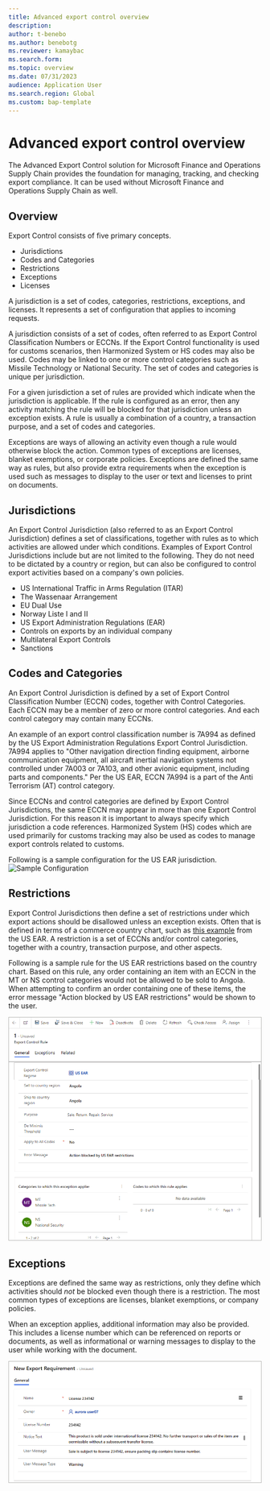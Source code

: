 ```yaml
---
title: Advanced export control overview
description:
author: t-benebo
ms.author: benebotg
ms.reviewer: kamaybac
ms.search.form:
ms.topic: overview
ms.date: 07/31/2023
audience: Application User
ms.search.region: Global
ms.custom: bap-template
---
```


# Advanced export control overview

<!-- KFM: What is the name of this "feature"? Should it be capitalized? Is it a "solution" or a "feature" or an "app" or something else? "Advanced Export Control solution for Microsoft Finance and Operations Supply Chain" doesn't work (incorrect trademarks) -->

The Advanced Export Control solution for Microsoft Finance and Operations Supply Chain provides the foundation for managing, tracking, and checking export compliance. It can be used without Microsoft Finance and Operations Supply Chain as well.

## Overview

Export Control consists of five primary concepts.

- Jurisdictions
- Codes and Categories
- Restrictions
- Exceptions
- Licenses

A jurisdiction is a set of codes, categories, restrictions, exceptions, and licenses. It represents a set of configuration that applies to incoming requests.

A jurisdiction consists of a set of codes, often referred to as Export Control Classification Numbers or ECCNs. If the Export Control functionality is used for customs scenarios, then Harmonized System or HS codes may also be used. Codes may be linked to one or more control categories such as Missile Technology or National Security. The set of codes and categories is unique per jurisdiction.

For a given jurisdiction a set of rules are provided which indicate when the jurisdiction is applicable. If the rule is configured as an error, then any activity matching the rule will be blocked for that jurisdiction unless an exception exists. A rule is usually a combination of a country, a transaction purpose, and a set of codes and categories.

Exceptions are ways of allowing an activity even though a rule would otherwise block the action. Common types of exceptions are licenses, blanket exemptions, or corporate policies. Exceptions are defined the same way as rules, but also provide extra requirements when the exception is used such as messages to display to the user or text and licenses to print on documents.

## Jurisdictions

An Export Control Jurisdiction (also referred to as an Export Control Jurisdiction) defines a set of classifications, together with rules as to which activities are allowed under which conditions. Examples of Export Control Jurisdictions include but are not limited to the following. They do not need to be dictated by a country or region, but can also be configured to control export activities based on a company's own policies.

- US International Traffic in Arms Regulation (ITAR)
- The Wassenaar Arrangement
- EU Dual Use
- Norway Liste I and II
- US Export Administration Regulations (EAR)
- Controls on exports by an individual company
- Multilateral Export Controls
- Sanctions

## Codes and Categories

An Export Control Jurisdiction is defined by a set of Export Control Classification Number (ECCN) codes, together with Control Categories. Each ECCN may be a member of zero or more control categories. And each control category may contain many ECCNs.

An example of an export control classification number is 7A994 as defined by the US Export Administration Regulations Export Control Jurisdiction. 7A994 applies to "Other navigation direction finding equipment, airborne communication equipment, all aircraft inertial navigation systems not controlled under 7A003 or 7A103, and other avionic equipment, including parts and components." Per the US EAR, ECCN 7A994 is a part of the Anti Terrorism (AT) control category.

Since ECCNs and control categories are defined by Export Control Jurisdictions, the same ECCN may appear in more than one Export Control Jurisdiction. For this reason it is important to always specify which jurisdiction a code references. Harmonized System (HS) codes which are used primarily for customs tracking may also be used as codes to manage export controls related to customs.

Following is a sample configuration for the US EAR jurisdiction.
![Sample Configuration](./CodesAndCategoriesScreenshot.png)

## Restrictions

Export Control Jurisdictions then define a set of restrictions under which export actions should be disallowed unless an exception exists. Often that is defined in terms of a commerce country chart, such as [this example](https://www.bis.doc.gov/index.php/documents/regulations-docs/2253-supplement-no-1-to-part-738-commerce-country-chart/file) from the US EAR. A restriction is a set of ECCNs and/or control categories, together with a country, transaction purpose, and other aspects.

Following is a sample rule for the US EAR restrictions based on the country chart. Based on this rule, any order containing an item with an ECCN in the MT or NS control categories would not be allowed to be sold to Angola. When attempting to confirm an order containing one of these items, the error message "Action blocked by US EAR restrictions" would be shown to the user.

[<img src="media/export-control-restriction.png" alt="Example rule for the US EAR restrictions." title="Example rule for the US EAR restrictions" width="720" />](media/export-control-restriction.png#lightbox)

## Exceptions

Exceptions are defined the same way as restrictions, only they define which activities should _not_ be blocked even though there is a restriction. The most common types of exceptions are licenses, blanket exemptions, or company policies.

When an exception applies, additional information may also be provided. This includes a license number which can be referenced on reports or documents, as well as informational or warning messages to display to the user while working with the document.

[<img src="media/export-control-exception.png" alt="Example of an exception." title="Example of an exception" width="720" />](media/export-control-exception.png#lightbox)
